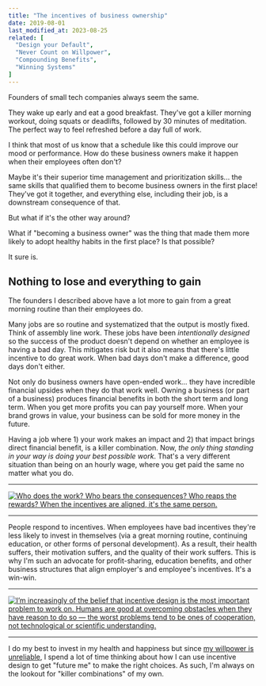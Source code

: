 ```yaml
---
title: "The incentives of business ownership"
date: 2019-08-01
last_modified_at: 2023-08-25
related: [
  "Design your Default",
  "Never Count on Willpower",
  "Compounding Benefits",
  "Winning Systems"
]
---
```


Founders of small tech companies always seem the same.

They wake up early and eat a good breakfast. They've got a killer morning workout, doing squats or deadlifts, followed by 30 minutes of meditation. The perfect way to feel refreshed before a day full of work.

I think that most of us know that a schedule like this could improve our mood or performance. How do these business owners make it happen when their employees often don't?

Maybe it's their superior time management and prioritization skills... the same skills that qualified them to become business owners in the first place! They've got it together, and everything else, including their job, is a downstream consequence of that.

But what if it's the other way around?

What if "becoming a business owner" was the thing that made them more likely to adopt healthy habits in the first place? Is that possible?

It sure is.

## Nothing to lose and everything to gain

The founders I described above have a lot more to gain from a great morning routine than their employees do.

Many jobs are so routine and systematized that the output is mostly fixed. Think of assembly line work. These jobs have been *intentionally designed* so the success of the product doesn't depend on whether an employee is having a bad day. This mitigates risk but it also means that there's little incentive to do great work. When bad days don't make a difference, good days don't either.

Not only do business owners have open-ended work… they have incredible financial upsides when they do that work well. Owning a business (or part of a business) produces financial benefits in both the short term and long term. When you get more profits you can pay yourself more. When your brand grows in value, your business can be sold for more money in the future.

Having a job where 1) your work makes an impact and 2) that impact brings direct financial benefit, is a killer combination. Now, *the only thing standing in your way is doing your best possible work*. That's a very different situation than being on an hourly wage, where you get paid the same no matter what you do.

* * *

<a href="https://twitter.com/JamesClear/status/1694758020390023433">
  <img src="{{site.url}}/assets/images/aligned-incentives-tweet.png" alt="Who does the work? Who bears the consequences? Who reaps the rewards? When the incentives are aligned, it's the same person." />
</a>

* * *


People respond to incentives. When employees have bad incentives they're less likely to invest in themselves (via a great morning routine, continuing education, or other forms of personal development). As a result, their health suffers, their motivation suffers, and the quality of their work suffers. This is why I'm such an advocate for profit-sharing, education benefits, and other business structures that align employer's and employee's incentives. It's a win-win.

* * *

<a href="https://twitter.com/devonzuegel/status/952407915045859329">
  <img src="{{site.url}}/assets/images/incentive-design-tweet.png" alt="I’m increasingly of the belief that incentive design is the most important problem to work on. Humans are good at overcoming obstacles when they have reason to do so — the worst problems tend to be ones of cooperation, not technological or scientific understanding." />
</a>

* * *

I do my best to invest in my health and happiness but since [my willpower is unreliable]({{site.url}}/2018/02/15/never-count-on-willpower/), I spend a lot of time thinking about how I can use incentive design to get "future me" to make the right choices. As such, I'm always on the lookout for "killer combinations" of my own.
